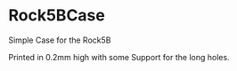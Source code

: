 # Rock5BCase
Simple Case for the Rock5B

Printed in 0.2mm high with some Support for the long holes.

